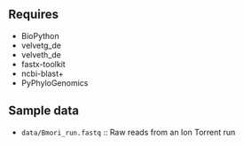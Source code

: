 ## Requires
* BioPython
* velvetg_de
* velveth_de
* fastx-toolkit
* ncbi-blast+
* PyPhyloGenomics

## Sample data
*  ``data/Bmori_run.fastq`` :: Raw reads from an Ion Torrent run
